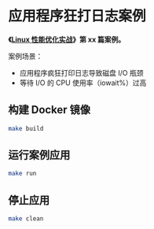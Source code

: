 # 应用程序狂打日志案例

**《[Linux 性能优化实战](https://time.geekbang.org/column/intro/140)》第 xx 篇案例。**

案例场景：

* 应用程序疯狂打印日志导致磁盘 I/O 瓶颈
* 等待 I/O 的 CPU 使用率（iowait%）过高

## 构建 Docker 镜像

```sh
make build
```

## 运行案例应用

```sh
make run
```

## 停止应用

```sh
make clean
```
